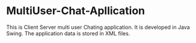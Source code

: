 # MultiUser-Chat-Apllication
This is Client Server multi user Chating application. It is developed in Java Swing. The application data is stored in XML files.
